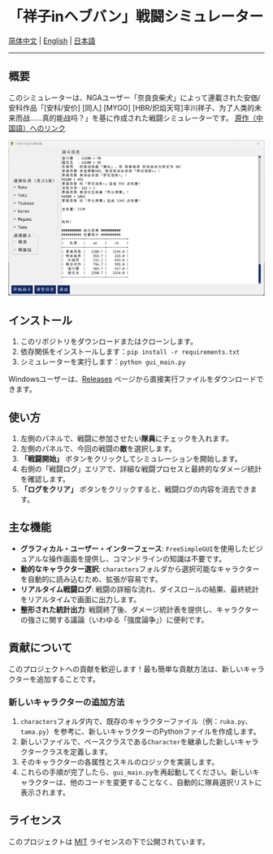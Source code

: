 # 「祥子inヘブバン」戦闘シミュレーター

[简体中文](./README.md) | [English](./README_en.md) | [日本語](./README_ja.md)

---

## 概要

このシミュレーターは、NGAユーザー「奈良良柴犬」によって連載された安価/安科作品「[安科/安价] [同人] [MYGO] [HBR/炽焰天穹]丰川祥子、为了人类的未来而战……真的能战吗？」を基に作成された戦闘シミュレーターです。
[原作（中国語）へのリンク](https://nga.178.com/read.php?tid=41989465)

![スクリーンショット](assets/screenshot_2025060622.png)

## インストール

1. このリポジトリをダウンロードまたはクローンします。
2. 依存関係をインストールします：`pip install -r requirements.txt`
3. シミュレーターを実行します：`python gui_main.py`

Windowsユーザーは、[Releases](https://github.com/fbhou/HBRTGWSimulator/releases) ページから直接実行ファイルをダウンロードできます。

## 使い方

1. 左側のパネルで、戦闘に参加させたい**隊員**にチェックを入れます。
2. 左側のパネルで、今回の戦闘の**敵**を選択します。
3. **「戦闘開始」** ボタンをクリックしてシミュレーションを開始します。
4. 右側の「戦闘ログ」エリアで、詳細な戦闘プロセスと最終的なダメージ統計を確認します。
5. **「ログをクリア」** ボタンをクリックすると、戦闘ログの内容を消去できます。

## 主な機能

- **グラフィカル・ユーザー・インターフェース**: `FreeSimpleGUI`を使用したビジュアルな操作画面を提供し、コマンドラインの知識は不要です。
- **動的なキャラクター選択**: `characters`フォルダから選択可能なキャラクターを自動的に読み込むため、拡張が容易です。
- **リアルタイム戦闘ログ**: 戦闘の詳細な流れ、ダイスロールの結果、最終統計をリアルタイムで画面に出力します。
- **整形された統計出力**: 戦闘終了後、ダメージ統計表を提供し、キャラクターの強さに関する議論（いわゆる「強度論争」）に便利です。

## 貢献について

このプロジェクトへの貢献を歓迎します！最も簡単な貢献方法は、新しいキャラクターを追加することです。

### 新しいキャラクターの追加方法

1. `characters`フォルダ内で、既存のキャラクターファイル（例：`ruka.py`、`tama.py`）を参考に、新しいキャラクターのPythonファイルを作成します。
2. 新しいファイルで、ベースクラスである`Character`を継承した新しいキャラクタークラスを定義します。
3. そのキャラクターの各属性とスキルのロジックを実装します。
4. これらの手順が完了したら、`gui_main.py`を再起動してください。新しいキャラクターは、他のコードを変更することなく、自動的に隊員選択リストに表示されます。

## ライセンス

このプロジェクトは [MIT](LICENSE) ライセンスの下で公開されています。
